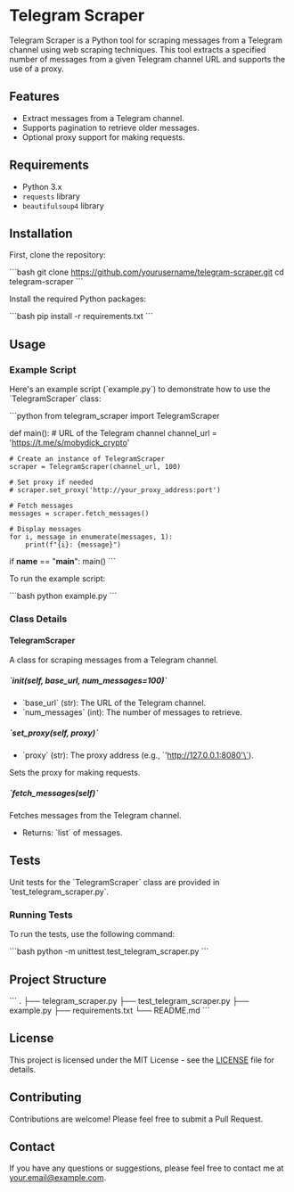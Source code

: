
# Telegram Scraper

Telegram Scraper is a Python tool for scraping messages from a Telegram channel using web scraping techniques. This tool extracts a specified number of messages from a given Telegram channel URL and supports the use of a proxy.

## Features

- Extract messages from a Telegram channel.
- Supports pagination to retrieve older messages.
- Optional proxy support for making requests.

## Requirements

- Python 3.x
- `requests` library
- `beautifulsoup4` library

## Installation

First, clone the repository:

\`\`\`bash
git clone https://github.com/yourusername/telegram-scraper.git
cd telegram-scraper
\`\`\`

Install the required Python packages:

\`\`\`bash
pip install -r requirements.txt
\`\`\`

## Usage

### Example Script

Here's an example script (\`example.py\`) to demonstrate how to use the \`TelegramScraper\` class:

\`\`\`python
from telegram_scraper import TelegramScraper

def main():
    # URL of the Telegram channel
    channel_url = 'https://t.me/s/mobydick_crypto'
    
    # Create an instance of TelegramScraper
    scraper = TelegramScraper(channel_url, 100)
    
    # Set proxy if needed
    # scraper.set_proxy('http://your_proxy_address:port')
    
    # Fetch messages
    messages = scraper.fetch_messages()
    
    # Display messages
    for i, message in enumerate(messages, 1):
        print(f"{i}: {message}")

if __name__ == "__main__":
    main()
\`\`\`

To run the example script:

\`\`\`bash
python example.py
\`\`\`

### Class Details

#### TelegramScraper

A class for scraping messages from a Telegram channel.

##### \`__init__(self, base_url, num_messages=100)\`

- \`base_url\` (str): The URL of the Telegram channel.
- \`num_messages\` (int): The number of messages to retrieve.

##### \`set_proxy(self, proxy)\`

- \`proxy\` (str): The proxy address (e.g., \`'http://127.0.0.1:8080'\`).

Sets the proxy for making requests.

##### \`fetch_messages(self)\`

Fetches messages from the Telegram channel.

- Returns: \`list\` of messages.

## Tests

Unit tests for the \`TelegramScraper\` class are provided in \`test_telegram_scraper.py\`.

### Running Tests

To run the tests, use the following command:

\`\`\`bash
python -m unittest test_telegram_scraper.py
\`\`\`

## Project Structure

\`\`\`
.
├── telegram_scraper.py
├── test_telegram_scraper.py
├── example.py
├── requirements.txt
└── README.md
\`\`\`

## License

This project is licensed under the MIT License - see the [LICENSE](LICENSE) file for details.

## Contributing

Contributions are welcome! Please feel free to submit a Pull Request.

## Contact

If you have any questions or suggestions, please feel free to contact me at your.email@example.com.
